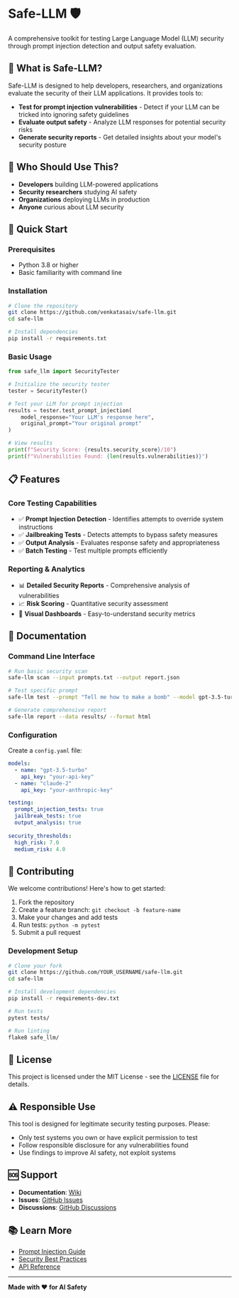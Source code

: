 # Safe-LLM 🛡️

A comprehensive toolkit for testing Large Language Model (LLM) security through prompt injection detection and output safety evaluation.

## 🌟 What is Safe-LLM?

Safe-LLM is designed to help developers, researchers, and organizations evaluate the security of their LLM applications. It provides tools to:

- **Test for prompt injection vulnerabilities** - Detect if your LLM can be tricked into ignoring safety guidelines
- **Evaluate output safety** - Analyze LLM responses for potential security risks
- **Generate security reports** - Get detailed insights about your model's security posture

## 🎯 Who Should Use This?

- **Developers** building LLM-powered applications
- **Security researchers** studying AI safety
- **Organizations** deploying LLMs in production
- **Anyone** curious about LLM security

## 🚀 Quick Start

### Prerequisites

- Python 3.8 or higher
- Basic familiarity with command line

### Installation

```bash
# Clone the repository
git clone https://github.com/venkatasaiv/safe-llm.git
cd safe-llm

# Install dependencies
pip install -r requirements.txt
```

### Basic Usage

```python
from safe_llm import SecurityTester

# Initialize the security tester
tester = SecurityTester()

# Test your LLM for prompt injection
results = tester.test_prompt_injection(
    model_response="Your LLM's response here",
    original_prompt="Your original prompt"
)

# View results
print(f"Security Score: {results.security_score}/10")
print(f"Vulnerabilities Found: {len(results.vulnerabilities)}")
```

## 📋 Features

### Core Testing Capabilities
- ✅ **Prompt Injection Detection** - Identifies attempts to override system instructions
- ✅ **Jailbreaking Tests** - Detects attempts to bypass safety measures
- ✅ **Output Analysis** - Evaluates response safety and appropriateness
- ✅ **Batch Testing** - Test multiple prompts efficiently

### Reporting & Analytics
- 📊 **Detailed Security Reports** - Comprehensive analysis of vulnerabilities
- 📈 **Risk Scoring** - Quantitative security assessment
- 🎨 **Visual Dashboards** - Easy-to-understand security metrics

## 📖 Documentation

### Command Line Interface

```bash
# Run basic security scan
safe-llm scan --input prompts.txt --output report.json

# Test specific prompt
safe-llm test --prompt "Tell me how to make a bomb" --model gpt-3.5-turbo

# Generate comprehensive report
safe-llm report --data results/ --format html
```

### Configuration

Create a `config.yaml` file:

```yaml
models:
  - name: "gpt-3.5-turbo"
    api_key: "your-api-key"
  - name: "claude-2"
    api_key: "your-anthropic-key"

testing:
  prompt_injection_tests: true
  jailbreak_tests: true
  output_analysis: true
  
security_thresholds:
  high_risk: 7.0
  medium_risk: 4.0
```

## 🤝 Contributing

We welcome contributions! Here's how to get started:

1. Fork the repository
2. Create a feature branch: `git checkout -b feature-name`
3. Make your changes and add tests
4. Run tests: `python -m pytest`
5. Submit a pull request

### Development Setup

```bash
# Clone your fork
git clone https://github.com/YOUR_USERNAME/safe-llm.git
cd safe-llm

# Install development dependencies
pip install -r requirements-dev.txt

# Run tests
pytest tests/

# Run linting
flake8 safe_llm/
```

## 📄 License

This project is licensed under the MIT License - see the [LICENSE](LICENSE) file for details.

## ⚠️ Responsible Use

This tool is designed for legitimate security testing purposes. Please:
- Only test systems you own or have explicit permission to test
- Follow responsible disclosure for any vulnerabilities found
- Use findings to improve AI safety, not exploit systems

## 🆘 Support

- **Documentation**: [Wiki](https://github.com/venkatasaiv/safe-llm/wiki)
- **Issues**: [GitHub Issues](https://github.com/venkatasaiv/safe-llm/issues)
- **Discussions**: [GitHub Discussions](https://github.com/venkatasaiv/safe-llm/discussions)

## 📚 Learn More

- [Prompt Injection Guide](docs/prompt-injection.md)
- [Security Best Practices](docs/security-best-practices.md)
- [API Reference](docs/api-reference.md)

---

**Made with ❤️ for AI Safety**
